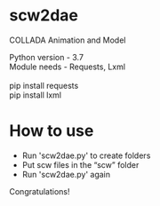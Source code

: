 # scw2dae
COLLADA Animation and Model

Python version - 3.7 <br/>
Module needs - Requests, Lxml <br/> <br/>
pip install requests <br/>
pip install lxml

# How to use
- Run 'scw2dae.py' to create folders
- Put scw files in the “scw” folder
- Run 'scw2dae.py' again

<P> Congratulations! </ P>
